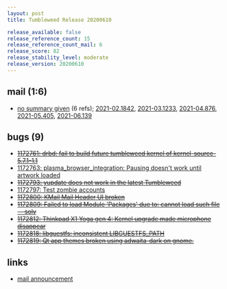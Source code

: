 ```yaml
---
layout: post
title: Tumbleweed Release 20200610

release_available: false
release_reference_count: 15
release_reference_count_mail: 6
release_score: 82
release_stability_level: moderate
release_version: 20200610
---
```


## mail (1:6)

- [no summary given](https://lists.opensuse.org/archives/list/factory@lists.opensuse.org/thread/ZN6KUZQMD2ONHSKV54LVASP7Z5CIISED) (6 refs); [2021-02.1842](https://lists.opensuse.org/archives/list/factory@lists.opensuse.org/thread/ZN6KUZQMD2ONHSKV54LVASP7Z5CIISED), [2021-03.1233](https://lists.opensuse.org/archives/list/factory@lists.opensuse.org/thread/ZN6KUZQMD2ONHSKV54LVASP7Z5CIISED), [2021-04.876](https://lists.opensuse.org/archives/list/factory@lists.opensuse.org/thread/ZN6KUZQMD2ONHSKV54LVASP7Z5CIISED), [2021-05.405](https://lists.opensuse.org/archives/list/factory@lists.opensuse.org/thread/ZN6KUZQMD2ONHSKV54LVASP7Z5CIISED), [2021-06.139](https://lists.opensuse.org/archives/list/factory@lists.opensuse.org/thread/ZN6KUZQMD2ONHSKV54LVASP7Z5CIISED)

## bugs (9)

<!--more-->

- ~~[1172761: drbd: fail to build future tumbleweed kernel of kernel-source-5.7.1-1.1](https://bugzilla.opensuse.org/show_bug.cgi?id=1172761)~~
- [1172763: plasma_browser_integration: Pausing doesn't work until artwork loaded](https://bugzilla.opensuse.org/show_bug.cgi?id=1172763)
- ~~[1172793: yupdate does not work in the latest Tumbleweed](https://bugzilla.opensuse.org/show_bug.cgi?id=1172793)~~
- [1172797: Test zombie accounts](https://bugzilla.opensuse.org/show_bug.cgi?id=1172797)
- ~~[1172800: KMail Mail Header UI broken](https://bugzilla.opensuse.org/show_bug.cgi?id=1172800)~~
- ~~[1172809: Failed to load Module 'Packages' due to: cannot load such file -- solv](https://bugzilla.opensuse.org/show_bug.cgi?id=1172809)~~
- ~~[1172812: Thinkpad X1 Yoga gen 4: Kernel upgrade made microphone disappear](https://bugzilla.opensuse.org/show_bug.cgi?id=1172812)~~
- ~~[1172818: libguestfs: inconsistent LIBGUESTFS_PATH](https://bugzilla.opensuse.org/show_bug.cgi?id=1172818)~~
- ~~[1172819: Qt app themes broken using adwaita-dark on gnome.](https://bugzilla.opensuse.org/show_bug.cgi?id=1172819)~~



## links

- [mail announcement](https://lists.opensuse.org/archives/list/factory@lists.opensuse.org/thread/ZN6KUZQMD2ONHSKV54LVASP7Z5CIISED)
